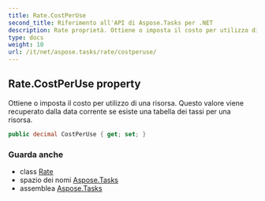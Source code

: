 ```yaml
---
title: Rate.CostPerUse
second_title: Riferimento all'API di Aspose.Tasks per .NET
description: Rate proprietà. Ottiene o imposta il costo per utilizzo di una risorsa. Questo valore viene recuperato dalla data corrente se esiste una tabella dei tassi per una risorsa.
type: docs
weight: 10
url: /it/net/aspose.tasks/rate/costperuse/
---
```

## Rate.CostPerUse property

Ottiene o imposta il costo per utilizzo di una risorsa. Questo valore viene recuperato dalla data corrente se esiste una tabella dei tassi per una risorsa.

```csharp
public decimal CostPerUse { get; set; }
```

### Guarda anche

* class [Rate](../)
* spazio dei nomi [Aspose.Tasks](../../rate/)
* assemblea [Aspose.Tasks](../../../)


